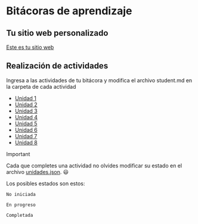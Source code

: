 # Bitácoras de aprendizaje

## Tu sitio web personalizado

[Este es tu sitio web](https://jfupb.github.io/interactivos1-2025-10-interactivos1-template2025-10)

## Realización de actividades

Ingresa a las actividades de tu bitácora y modifica el archivo student.md en la carpeta de cada actividad

* [Unidad 1](src/content/activities/unit1)
* [Unidad 2](src/content/activities/unit2)
* [Unidad 3](src/content/activities/unit3)
* [Unidad 4](src/content/activities/unit4)
* [Unidad 5](src/content/activities/unit5)
* [Unidad 6](src/content/activities/unit6)
* [Unidad 7](src/content/activities/unit7)
* [Unidad 8](src/content/activities/unit8)

> [!IMPORTANT]
> Cada que completes una actividad no olvides modificar su estado en el archivo [unidades.json](src/content/activities/unidades.json). :smiley:

Los posibles estados son estos:
```
No iniciada
```
```
En progreso
```
```
Completada
```

  
